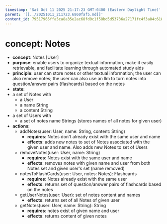 ```yaml
---
timestamp: 'Sat Oct 11 2025 21:17:23 GMT-0400 (Eastern Daylight Time)'
parent: '[[../20251011_211723.6860faf5.md]]'
content_id: 79517965ffa5ca8a35e2ac68fd0c1f58bd5d53736a27171fc4f3a84c618ce71d
---
```


# concept: Notes

* **concept**: Notes \[User]
* **purpose**: enable users to organize textual information, make it easily retrievable, and facilitate learning through automated study aids
* **principle**:
  user can store notes or other textual information;
  the user can also remove notes;
  the user can also use an llm to turn notes into question/answer pairs (flashcards) based on the notes
* **state**:
* a set of Notes with
  * a User
  * a name String
  * a content String
* a set of Users with
  * a set of notes name Strings (stores names of all notes for given user)
* **actions**:
  * addNotes(user: User, name: String, content: String)
    * **requires**: Notes don't already exist with the same user and name
    * **effects**: adds new notes to set of Notes associated with the given user and name. Also adds new Notes to set of Users
  * removeNotes(user: User, name: String)
    * **requires**: Notes exist with the same user and name
    * **effects**: removes notes with given name and user from both Notes set and given user's set (name removed)
  * notesToFlashCards(user: User, notes: Notes): Flashcards
    * **requires**: Notes already exist with the same user
    * **effects**: returns set of question/answer pairs of flashcards based on the notes
  * getUserNotes(user: User): set of notes content and names
    * **effects**: returns set of all Notes of given user
  * getNotes(user: User, name: String): String
    * **requires**: notes exist of given name and user
    * **effects**: returns content of given notes
